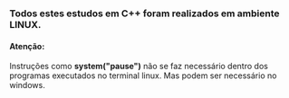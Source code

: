 ### Todos estes estudos em C++ foram realizados em ambiente LINUX.
#### Atenção:

Instruções como <b> system("pause")</b> não se faz necessário dentro dos programas executados no terminal linux. Mas podem ser necessário no windows.
